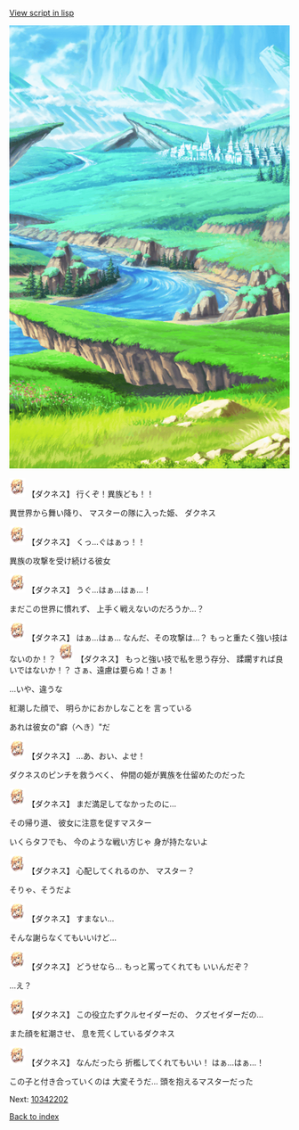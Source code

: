 [View script in lisp](../scripts/10342201.txt)

![plain.png](../images/backgrounds/plain.png)

<img src="../images/units/103421.png" alt="103421.png" height="34"/>
【ダクネス】
行くぞ！異族ども！！

異世界から舞い降り、
マスターの隊に入った姫、
ダクネス

<img src="../images/units/103421.png" alt="103421.png" height="34"/>
【ダクネス】
くっ…ぐはぁっ！！

異族の攻撃を受け続ける彼女

<img src="../images/units/103421.png" alt="103421.png" height="34"/>
【ダクネス】
うぐ…はぁ…はぁ…！

まだこの世界に慣れず、
上手く戦えないのだろうか…？

<img src="../images/units/103421.png" alt="103421.png" height="34"/>
【ダクネス】
はぁ…はぁ…
なんだ、その攻撃は…？
もっと重たく強い技はないのか！？

<img src="../images/units/103421.png" alt="103421.png" height="34"/>
【ダクネス】
もっと強い技で私を思う存分、
蹂躙すれば良いではないか！？
さぁ、遠慮は要らぬ！さぁ！

…いや、違うな

紅潮した顔で、
明らかにおかしなことを
言っている

あれは彼女の"癖（へき）"だ

<img src="../images/units/103421.png" alt="103421.png" height="34"/>
【ダクネス】
…あ、おい、よせ！

ダクネスのピンチを救うべく、
仲間の姫が異族を仕留めたのだった

<img src="../images/units/103421.png" alt="103421.png" height="34"/>
【ダクネス】
まだ満足してなかったのに…

その帰り道、
彼女に注意を促すマスター

いくらタフでも、
今のような戦い方じゃ
身が持たないよ

<img src="../images/units/103421.png" alt="103421.png" height="34"/>
【ダクネス】
心配してくれるのか、
マスター？

そりゃ、そうだよ

<img src="../images/units/103421.png" alt="103421.png" height="34"/>
【ダクネス】
すまない…

そんな謝らなくてもいいけど…

<img src="../images/units/103421.png" alt="103421.png" height="34"/>
【ダクネス】
どうせなら…
もっと罵ってくれても
いいんだぞ？

…え？

<img src="../images/units/103421.png" alt="103421.png" height="34"/>
【ダクネス】
この役立たずクルセイダーだの、
クズセイダーだの…

また顔を紅潮させ、
息を荒くしているダクネス

<img src="../images/units/103421.png" alt="103421.png" height="34"/>
【ダクネス】
なんだったら
折檻してくれてもいい！
はぁ…はぁ…！

この子と付き合っていくのは
大変そうだ…
頭を抱えるマスターだった

Next: [10342202](10342202.md)

[Back to index](index.md)

